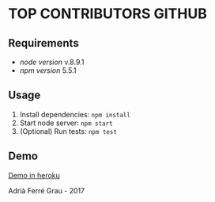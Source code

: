 # TOP CONTRIBUTORS GITHUB

## Requirements

+ *node version* v.8.9.1
+ *npm version* 5.5.1

## Usage
1. Install dependencies: ```npm install```
2. Start node server: ```npm start```
3. (Optional) Run tests: ```npm test```

## Demo
[Demo in heroku](https://topcontributors.herokuapp.com/contributors?city=Barcelona)

Adrià Ferré Grau - 2017